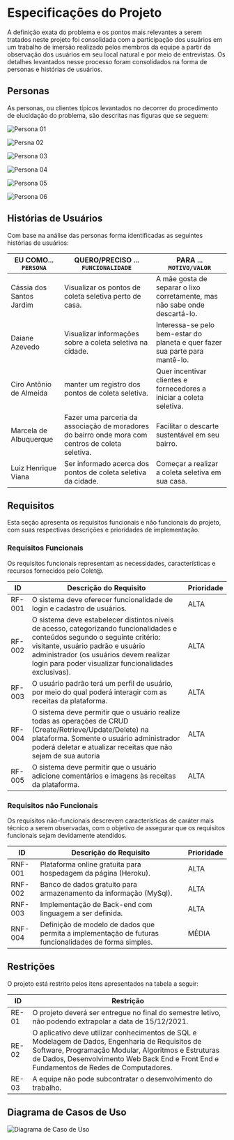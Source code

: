 # Especificações do Projeto

A definição exata do problema e os pontos mais relevantes a serem tratados neste projeto foi consolidada com a participação dos usuários em um trabalho de imersão realizado pelos membros da equipe a partir da observação dos usuários em seu local natural e por meio de entrevistas. Os detalhes levantados nesse processo foram consolidados na forma de personas e histórias de usuários.

## Personas

As personas, ou clientes típicos levantados no decorrer do procedimento de elucidação do problema, são descritas nas figuras que se seguem:

![Persona 01](https://github.com/ICEI-PUC-Minas-PMV-ADS/pmv-ads-2021-2-e2-proj-int-t1-t1-grupo-4/blob/main/docs/img/Matheus.png)

![Persna 02](https://github.com/ICEI-PUC-Minas-PMV-ADS/pmv-ads-2021-2-e2-proj-int-t1-t1-grupo-4/blob/main/docs/img/Bruna.png)

![Persona 03](https://github.com/ICEI-PUC-Minas-PMV-ADS/pmv-ads-2021-2-e2-proj-int-t1-t1-grupo-4/blob/main/docs/img/Jos%C3%A9.png)

![Persona 04](https://github.com/ICEI-PUC-Minas-PMV-ADS/pmv-ads-2021-2-e2-proj-int-t1-t1-grupo-4/blob/main/docs/img/Carla.png)

![Persona 05](https://github.com/ICEI-PUC-Minas-PMV-ADS/pmv-ads-2021-2-e2-proj-int-t1-t1-grupo-4/blob/main/docs/img/Luiz.png)

![Persona 06](https://github.com/ICEI-PUC-Minas-PMV-ADS/pmv-ads-2021-2-e2-proj-int-t1-t1-grupo-4/blob/main/docs/img/Davi.png)

## Histórias de Usuários

Com base na análise das personas forma identificadas as seguintes histórias de usuários:

|EU COMO... `PERSONA`| QUERO/PRECISO ... `FUNCIONALIDADE` |PARA ... `MOTIVO/VALOR`                 |
|--------------------|------------------------------------|----------------------------------------|
|Cássia dos Santos Jardim  | Visualizar os pontos de coleta seletiva perto de casa. | A mãe gosta de separar o lixo corretamente, mas não sabe onde descartá-lo. |
|Daiane Azevedo  | Visualizar informações sobre a coleta seletiva na cidade. | Interessa-se pelo bem-estar do planeta e quer fazer sua parte para mantê-lo. |
|Ciro Antônio de Almeida  | manter um registro dos pontos de coleta seletiva. | Quer incentivar clientes e fornecedores a iniciar a coleta seletiva.  |
|Marcela de Albuquerque  | Fazer uma parceria da associação de moradores do bairro onde mora com centros de coleta seletiva. | Facilitar o descarte sustentável em seu bairro. |
|Luiz Henrique Viana  | Ser informado acerca dos pontos de coleta seletiva da cidade. | Começar a realizar a coleta seletiva em sua casa. |


## Requisitos

Esta seção apresenta os requisitos funcionais e não funcionais do projeto, com suas respectivas descrições e prioridades de implementação. 

### Requisitos Funcionais

Os requisitos funcionais representam as necessidades, características e recursos fornecidos pelo Colet@.


|ID           | Descrição do Requisito  | Prioridade |
|-------------|------------------------------|----|
| RF-001 | O sistema deve oferecer funcionalidade de login e cadastro de usuários. | ALTA | 
| RF-002 | O sistema deve estabelecer distintos níveis de acesso, categorizando funcionalidades e conteúdos segundo o seguinte critério: visitante, usuário padrão e usuário administrador (os usuários devem realizar login para poder visualizar funcionalidades exclusivas).  | ALTA |
| RF-003 | O usuário padrão terá um perfil de usuário, por meio do qual poderá interagir com as receitas da plataforma. | ALTA | 
| RF-004 | O sistema deve permitir que o usuário realize todas as operações de CRUD (Create/Retrieve/Update/Delete) na plataforma. Somente o usuário administrador poderá deletar e atualizar receitas que não sejam de sua autoria | ALTA | 
| RF-005 | O sistema deve permitir que o usuário adicione comentários e imagens às receitas da plataforma.  | ALTA |  



### Requisitos não Funcionais

Os requisitos não-funcionais descrevem características de caráter mais técnico a serem observadas, com o objetivo de assegurar que os requisitos funcionais sejam devidamente atendidos. 

|ID     | Descrição do Requisito  |Prioridade |
|-------|-------------------------|----|
|RNF-001| Plataforma online gratuita para hospedagem da página (Heroku). | ALTA | 
|RNF-002| Banco de dados gratuito para armazenamento da informação (MySql). | ALTA | 
|RNF-003| Implementação de Back-end com linguagem a ser definida. | ALTA | 
|RNF-004| Definição de modelo de dados que permita a implementação de futuras funcionalidades de forma simples. | MÉDIA | 


## Restrições

O projeto está restrito pelos itens apresentados na tabela a seguir:

|ID| Restrição                                             |
|--|-------------------------------------------------------|
|RE-01| O projeto deverá ser entregue no final do semestre letivo, não podendo extrapolar a data de 15/12/2021. |
|RE-02| O aplicativo deve utilizar conhecimentos de SQL e Modelagem de Dados, Engenharia de Requisitos de Software, Programação Modular, Algoritmos e Estruturas de Dados, Desenvolvimento Web Back End e Front End e Fundamentos de Redes de Computadores.  |
|RE-03| A equipe não pode subcontratar o desenvolvimento do trabalho. |


## Diagrama de Casos de Uso

![Diagrama de Caso de Uso](https://images2.imgbox.com/4d/0f/HywU7vTc_o.png)
